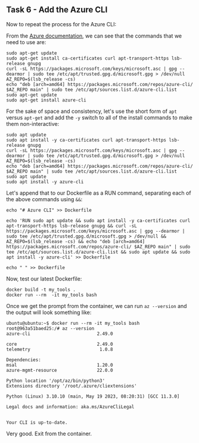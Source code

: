 ## Task 6 - Add the Azure CLI

Now to repeat the process for the Azure CLI:

From the [Azure documentation](https://docs.microsoft.com/en-us/cli/azure/install-azure-cli-linux?pivots=apt), we can see that the commands that we need to use are:

```
sudo apt-get update
sudo apt-get install ca-certificates curl apt-transport-https lsb-release gnupg
curl -sL https://packages.microsoft.com/keys/microsoft.asc | gpg --dearmor | sudo tee /etc/apt/trusted.gpg.d/microsoft.gpg > /dev/null
AZ_REPO=$(lsb_release -cs)
echo "deb [arch=amd64] https://packages.microsoft.com/repos/azure-cli/ $AZ_REPO main" | sudo tee /etc/apt/sources.list.d/azure-cli.list
sudo apt-get update
sudo apt-get install azure-cli
```

For the sake of space and consistency, let's use the short form of `apt` versus `apt-get` and add the `-y` switch to all of the install commands to make them non-interactive:

```
sudo apt update
sudo apt install -y ca-certificates curl apt-transport-https lsb-release gnupg
curl -sL https://packages.microsoft.com/keys/microsoft.asc | gpg --dearmor | sudo tee /etc/apt/trusted.gpg.d/microsoft.gpg > /dev/null
AZ_REPO=$(lsb_release -cs)
echo "deb [arch=amd64] https://packages.microsoft.com/repos/azure-cli/ $AZ_REPO main" | sudo tee /etc/apt/sources.list.d/azure-cli.list
sudo apt update
sudo apt install -y azure-cli
```

Let's append that to our Dockerfile as a RUN command, separating each of the above commands using `&&`:

```
echo "# Azure CLI" >> Dockerfile

echo 'RUN sudo apt update && sudo apt install -y ca-certificates curl apt-transport-https lsb-release gnupg && curl -sL https://packages.microsoft.com/keys/microsoft.asc | gpg --dearmor | sudo tee /etc/apt/trusted.gpg.d/microsoft.gpg > /dev/null && AZ_REPO=$(lsb_release -cs) && echo "deb [arch=amd64] https://packages.microsoft.com/repos/azure-cli/ $AZ_REPO main" | sudo tee /etc/apt/sources.list.d/azure-cli.list && sudo apt update && sudo apt install -y azure-cli' >> Dockerfile

echo " " >> Dockerfile

```

Now, test our latest Dockerfile:

```
docker build -t my_tools .
docker run --rm  -it my_tools bash
```

Once we get the prompt from the container, we can run `az --version` and the output will look something like:

```
ubuntu@ubuntu:~$ docker run --rm -it my_tools bash
root@963a51baed25:/# az --version
azure-cli                         2.49.0

core                              2.49.0
telemetry                          1.0.8

Dependencies:
msal                              1.20.0
azure-mgmt-resource               22.0.0

Python location '/opt/az/bin/python3'
Extensions directory '/root/.azure/cliextensions'

Python (Linux) 3.10.10 (main, May 19 2023, 08:20:31) [GCC 11.3.0]

Legal docs and information: aka.ms/AzureCliLegal


Your CLI is up-to-date.
```

Very good. Exit from the container.
